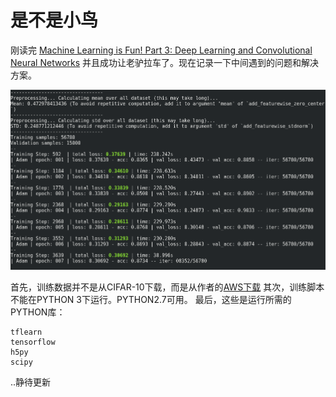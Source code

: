 # 是不是小鸟

刚读完 [Machine Learning is Fun! Part 3: Deep Learning and Convolutional Neural Networks](https://medium.com/@ageitgey/machine-learning-is-fun-part-3-deep-learning-and-convolutional-neural-networks-f40359318721) 并且成功让老驴拉车了。现在记录一下中间遇到的问题和解决方案。

![running](https://github.com/chfw/deep-learning-notes/raw/master/images/bird-1.png)


首先，训练数据并不是从CIFAR-10下载，而是从作者的[AWS下载](https://medium.com/@ageitgey/good-question-a095787c12f1)
其次，训练脚本不能在PYTHON 3下运行。PYTHON2.7可用。
最后，这些是运行所需的PYTHON库：

```
tflearn
tensorflow
h5py
scipy
```

..静待更新